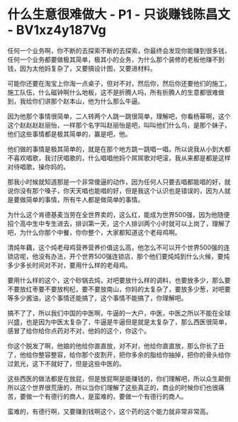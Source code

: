 # 什么生意很难做大 - P1 - 只谈赚钱陈昌文 - BV1xz4y187Vg

任何一个业务啊，你不断的去探索不断的去探索，你最终会发现你能赚到很多钱，任何一个业务都要做极其简单，极其小的业务，为什么那个装修的老板他赚不到钱，因为太他妈复杂了，又要搞设计图，又要进材料。

可能你还要在淘宝上你淘一点桌子，但对不对，然后你，然后你还要他们的施工，施工队伍，什么磁钟啊什么地板，这不是折腾人吗，所有折腾人的生意都很难做到，我给你们讲那个赵本山，他为什么那么牛逼。

因为他那个事情很简单，二人转两个人跳一跳很简单，理解吧，你看杨幂啊，这个这个赵赵赵赵丽怡，一样那个名字叫赵丽怡是吧，叫叫他们什么鸟，是那个妹子，他们这些事情都是极其简单的，赢是吧，他。

他们做的事情是极其简单的，就是在那个地方跳一跳唱一唱，所以说我从小到大都不喜欢唱歌，我讨厌唱歌的，什么唱唱他妈个屌屌歌对吧滚，我从来都是都是这样对待唱歌，操你妈的。

那我小时候就知道那是一个非常傻逼的动作，因为任何人只要去唱都能唱的好，就说你没有那个嗓子，你天天唱也能唱的好，但是我这个认识也是错误的，因为人就是要做简单的事情，所有牛人都是做简单的事情。

为什么这个肯德基麦当劳在全世界卖的，这么红，能成为世界500强，因为他随便招个高中生中专生进去，排训第一天，这个人排训两个小时就可以上岗了，理解了吧，为什么你那个中餐，你你整个，大家都知道这个老母鸡啊。

清炖年藕，这个炖老母鸡营养营养价值这么高，他怎么不可以开个世界500强的连锁店呢，他没有办法，开个世界500强连锁店，那个他们要炖炖到什么火候，要炖多少多长时间对不对，要用什么样的老母鸡。

要用什么样的这个，这个砂锅去炖，对吧要放什么样的调料，也要放多少，那么要不要放红枣要不要放枸杞，要不要放南山，你妈的太复杂了，要放多少葱，对吧要等多少酱油，这个事情还能搞了，这个事情不能搞了，你理解吧。

搞不了了，所以我们中国的中医啊，牛逼的一大户，中医，中医之所以不能在全球兴盛，也是因为中医太复杂了，牛逼是牛逼但是就是太复杂了，那么西医很简单，感冒了给你给你点药对不对，他妈的这个，你这个。

你这个脱发了啊，他娘的他给你直直放，对不对，他给你直直放，那么你长了丑了，他给你整容整容，给你那个皮割开，把你多余的脂给你抽掉，把你的骨头给你过氦光，这下不就好了，但是这些中医的。

这些西医的做法都是在放屁，但是放屁啊是能赚钱的，你们理解吧，所以众生颠倒所以这个世界很荒唐的，所以当你们理解了这些真正的，商业的时候你们也很痛苦，要做一个有德行的商人，是蛮难的，要做一个有德行的商人。

蛮难的，有德行啊，又要赚到钱啊这个，这个药的这个能力就非常非常高。